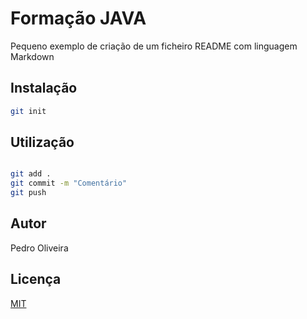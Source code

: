 # Formação JAVA

Pequeno exemplo de criação de um ficheiro README com linguagem Markdown

## Instalação


```bash
git init
```

## Utilização

```bash

git add .
git commit -m "Comentário"
git push

```
## Autor
Pedro Oliveira


## Licença
[MIT](https://choosealicense.com/licenses/mit/)
